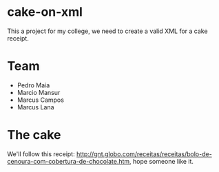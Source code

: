 # cake-on-xml

This a project for my college, we need to create a valid XML for a cake receipt.

# Team

- Pedro Maia
- Marcio Mansur
- Marcus Campos
- Marcus Lana

# The cake

We'll follow this receipt: http://gnt.globo.com/receitas/receitas/bolo-de-cenoura-com-cobertura-de-chocolate.htm, hope someone like it.

